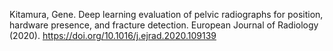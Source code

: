 Kitamura, Gene.  Deep learning evaluation of pelvic radiographs for position, hardware presence, and fracture detection.  European Journal of Radiology (2020). https://doi.org/10.1016/j.ejrad.2020.109139
